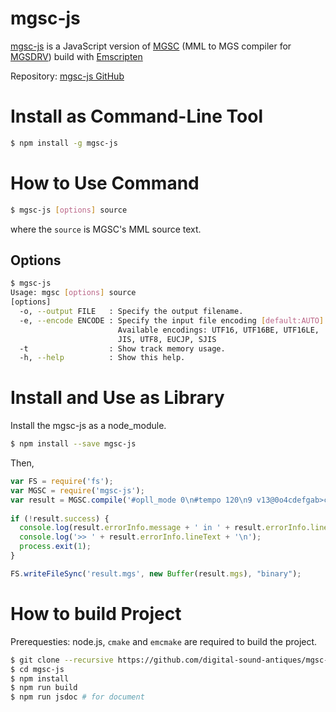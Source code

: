 # mgsc-js

[mgsc-js] is a JavaScript version of [MGSC] (MML to MGS compiler for [MGSDRV]) build with [Emscripten]

[mgsc-js]: https://github.com/digital-sound-antiques/mgsc-js
[MGSC]: https://github.com/digital-sound-antiques/mgsc
[MGSDRV]: http://www.gigamix.jp/mgsdrv/
[Emscripten]: https://github.com/kripken/emscripten

Repository: [mgsc-js GitHub](https://github.com/digital-sound-antiques/mgsc-js)

# Install as Command-Line Tool
```sh
$ npm install -g mgsc-js
```

# How to Use Command
```sh
$ mgsc-js [options] source
```
where the `source` is MGSC's MML source text.

## Options
```sh
$ mgsc-js
Usage: mgsc [options] source
[options]
  -o, --output FILE   : Specify the output filename.
  -e, --encode ENCODE : Specify the input file encoding [default:AUTO].
                        Available encodings: UTF16, UTF16BE, UTF16LE, 
                        JIS, UTF8, EUCJP, SJIS
  -t                  : Show track memory usage.
  -h, --help          : Show this help.
```

# Install and Use as Library
Install the mgsc-js as a node_module.
```sh
$ npm install --save mgsc-js
```
Then,
```javascript
var FS = require('fs');
var MGSC = require('mgsc-js');
var result = MGSC.compile('#opll_mode 0\n#tempo 120\n9 v13@0o4cdefgab>c\n');
   
if (!result.success) {
  console.log(result.errorInfo.message + ' in ' + result.errorInfo.lineNumber);
  console.log('>> ' + result.errorInfo.lineText + '\n');
  process.exit(1);
}

FS.writeFileSync('result.mgs', new Buffer(result.mgs), "binary");
```

# How to build Project
Prerequesties: node.js, `cmake` and `emcmake` are required to build the project.
```sh
$ git clone --recursive https://github.com/digital-sound-antiques/mgsc-js.git
$ cd mgsc-js
$ npm install
$ npm run build 
$ npm run jsdoc # for document
```
